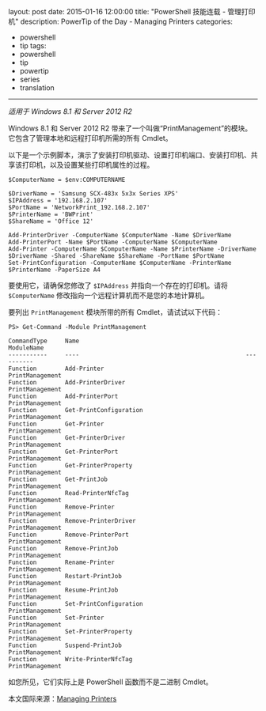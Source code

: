 ﻿layout: post
date: 2015-01-16 12:00:00
title: "PowerShell 技能连载 - 管理打印机"
description: PowerTip of the Day - Managing Printers
categories:
- powershell
- tip
tags:
- powershell
- tip
- powertip
- series
- translation
---
_适用于 Windows 8.1 和 Server 2012 R2_

Windows 8.1 和 Server 2012 R2 带来了一个叫做“PrintManagement”的模块。它包含了管理本地和远程打印机所需的所有 Cmdlet。

以下是一个示例脚本，演示了安装打印机驱动、设置打印机端口、安装打印机、共享该打印机，以及设置某些打印机属性的过程。

    $ComputerName = $env:COMPUTERNAME 
    
    $DriverName = 'Samsung SCX-483x 5x3x Series XPS'
    $IPAddress = '192.168.2.107'
    $PortName = 'NetworkPrint_192.168.2.107'
    $PrinterName = 'BWPrint'
    $ShareName = 'Office 12'
    
    Add-PrinterDriver -ComputerName $ComputerName -Name $DriverName
    Add-PrinterPort -Name $PortName -ComputerName $ComputerName 
    Add-Printer -ComputerName $ComputerName -Name $PrinterName -DriverName $DriverName -Shared -ShareName $ShareName -PortName $PortName
    Set-PrintConfiguration -ComputerName $ComputerName -PrinterName $PrinterName -PaperSize A4 

要使用它，请确保您修改了 `$IPAddress` 并指向一个存在的打印机。请将 `$ComputerName` 修改指向一个远程计算机而不是您的本地计算机。

要列出 `PrintManagement` 模块所带的所有 Cmdlet，请试试以下代码：

    PS> Get-Command -Module PrintManagement
    
    CommandType     Name                                               ModuleName                                               
    -----------     ----                                               ----------                                               
    Function        Add-Printer                                        PrintManagement                                          
    Function        Add-PrinterDriver                                  PrintManagement                                          
    Function        Add-PrinterPort                                    PrintManagement                                          
    Function        Get-PrintConfiguration                             PrintManagement                                          
    Function        Get-Printer                                        PrintManagement                                          
    Function        Get-PrinterDriver                                  PrintManagement                                          
    Function        Get-PrinterPort                                    PrintManagement                                          
    Function        Get-PrinterProperty                                PrintManagement                                          
    Function        Get-PrintJob                                       PrintManagement                                          
    Function        Read-PrinterNfcTag                                 PrintManagement                                          
    Function        Remove-Printer                                     PrintManagement                                          
    Function        Remove-PrinterDriver                               PrintManagement                                          
    Function        Remove-PrinterPort                                 PrintManagement                                          
    Function        Remove-PrintJob                                    PrintManagement                                          
    Function        Rename-Printer                                     PrintManagement                                          
    Function        Restart-PrintJob                                   PrintManagement                                          
    Function        Resume-PrintJob                                    PrintManagement                                          
    Function        Set-PrintConfiguration                             PrintManagement                                          
    Function        Set-Printer                                        PrintManagement                                          
    Function        Set-PrinterProperty                                PrintManagement                                          
    Function        Suspend-PrintJob                                   PrintManagement                                          
    Function        Write-PrinterNfcTag                                PrintManagement

如您所见，它们实际上是 PowerShell 函数而不是二进制 Cmdlet。

<!--more-->
本文国际来源：[Managing Printers](http://powershell.com/cs/blogs/tips/archive/2015/01/16/managing-printers.aspx)
